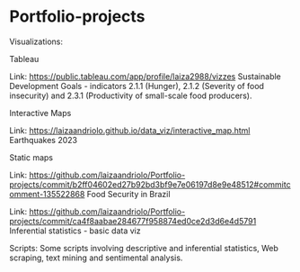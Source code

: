 # Portfolio-projects

Visualizations:

Tableau  

Link: https://public.tableau.com/app/profile/laiza2988/vizzes
Sustainable Development Goals - indicators 2.1.1 (Hunger), 2.1.2 (Severity of food insecurity) and 2.3.1 (Productivity of small-scale food producers).

Interactive Maps

Link: https://laizaandriolo.github.io/data_viz/interactive_map.html
Earthquakes 2023 

Static maps

Link: https://github.com/laizaandriolo/Portfolio-projects/commit/b2ff04602ed27b92bd3bf9e7e06197d8e9e48512#commitcomment-135522868
Food Security in Brazil 

Link: https://github.com/laizaandriolo/Portfolio-projects/commit/ca4f8aabae284677f958874ed0ce2d3d6e4d5791
Inferential statistics - basic data viz


Scripts:
Some scripts involving descriptive and inferential statistics, Web scraping, text mining and sentimental analysis.

